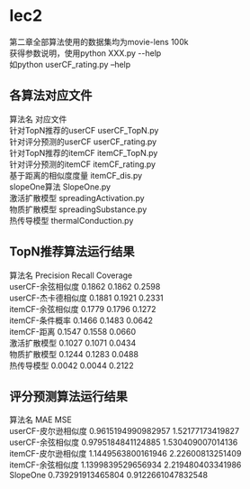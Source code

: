 # lec2

第二章全部算法使用的数据集均为movie-lens 100k  
获得参数说明，使用python XXX.py --help  
如python userCF_rating.py –help  

## 各算法对应文件
算法名	对应文件  
针对TopN推荐的userCF	userCF_TopN.py  
针对评分预测的userCF	userCF_rating.py  
针对TopN推荐的itemCF	itemCF_TopN.py  
针对评分预测的itemCF	itemCF_rating.py  
基于距离的相似度度量	itemCF_dis.py  
slopeOne算法	SlopeOne.py  
激活扩散模型	spreadingActivation.py  
物质扩散模型	spreadingSubstance.py  
热传导模型	thermalConduction.py  

## TopN推荐算法运行结果
算法名	                Precision	Recall	Coverage  
userCF-余弦相似度	    0.1862	    0.1862	0.2598  
userCF-杰卡德相似度	    0.1881	    0.1921	0.2331  
itemCF-余弦相似度	    0.1779	    0.1796	0.1272  
itemCF-条件概率	        0.1466	    0.1483	0.0642  
itemCF-距离	            0.1547	    0.1558	0.0660  
激活扩散模型	        0.1027	    0.1071	0.0434  
物质扩散模型	        0.1244	    0.1283	0.0488  
热传导模型	            0.0042	    0.0044	0.2122  

## 评分预测算法运行结果
算法名	                MAE                 MSE  
userCF-皮尔逊相似度	    0.9615194990982957	1.52177173419827  
userCF-余弦相似度	    0.9795184841124885	1.530409007014136  
itemCF-皮尔逊相似度	    1.1449563800161946	2.22600813251409  
itemCF-余弦相似度	    1.1399839529656934	2.219480403341986  
SlopeOne	            0.739291913465804	0.9122661047832548  



